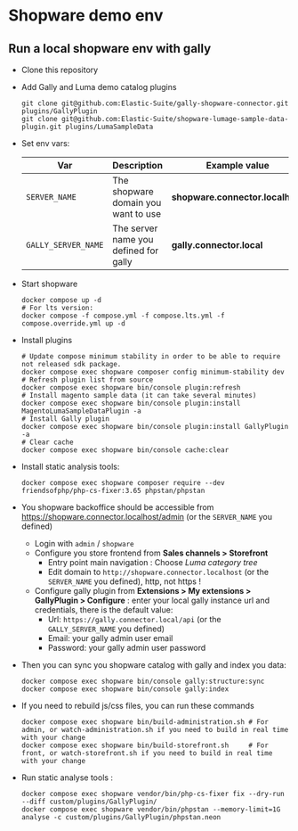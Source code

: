 # Shopware demo env

## Run a local shopware env with gally

- Clone this repository
- Add Gally and Luma demo catalog plugins 
  ```shell
  git clone git@github.com:Elastic-Suite/gally-shopware-connector.git plugins/GallyPlugin
  git clone git@github.com:Elastic-Suite/shopware-lumage-sample-data-plugin.git plugins/LumaSampleData
  ```
- Set env vars:

  | Var                 | Description                           | Example value                    |
  |---------------------|---------------------------------------|----------------------------------|
  | `SERVER_NAME`       | The shopware domain you want to use   | **shopware.connector.localhost** |
  | `GALLY_SERVER_NAME` | The server name you defined for gally | **gally.connector.local**        |

- Start shopware
  ```shell
  docker compose up -d
  # For lts version:
  docker compose -f compose.yml -f compose.lts.yml -f compose.override.yml up -d
  ```
- Install plugins
  ```shell
  # Update compose minimum stability in order to be able to require not released sdk package.
  docker compose exec shopware composer config minimum-stability dev
  # Refresh plugin list from source
  docker compose exec shopware bin/console plugin:refresh 
  # Install magento sample data (it can take several minutes)
  docker compose exec shopware bin/console plugin:install MagentoLumaSampleDataPlugin -a
  # Install Gally plugin
  docker compose exec shopware bin/console plugin:install GallyPlugin -a
  # Clear cache
  docker compose exec shopware bin/console cache:clear
  ```
- Install static analysis tools:
  ```shell
  docker compose exec shopware composer require --dev friendsofphp/php-cs-fixer:3.65 phpstan/phpstan
  ```
- You shopware backoffice should be accessible from https://shopware.connector.localhost/admin (or the `SERVER_NAME` you defined)
  - Login with `admin` / `shopware`
  - Configure you store frontend from **Sales channels > Storefront**
    - Entry point main navigation : Choose *Luma category tree*
    - Edit domain to `http://shopware.connector.localhost` (or the `SERVER_NAME` you defined), http, not https !
  - Configure gally plugin from **Extensions > My extensions > GallyPlugin > Configure** : enter your local gally instance url and credentials, there is the default value:
    - Url: `https://gally.connector.local/api` (or the `GALLY_SERVER_NAME` you defined)
    - Email: your gally admin user email
    - Password: your gally admin user password
  
- Then you can sync you shopware catalog with gally and index you data:
  ```shell
  docker compose exec shopware bin/console gally:structure:sync
  docker compose exec shopware bin/console gally:index  
  ```

- If you need to rebuild js/css files, you can run these commands
  ```shell
  docker compose exec shopware bin/build-administration.sh # For admin, or watch-administration.sh if you need to build in real time with your change
  docker compose exec shopware bin/build-storefront.sh     # For front, or watch-storefront.sh if you need to build in real time with your change
  ```

- Run static analyse tools :
  ```shell
  docker compose exec shopware vendor/bin/php-cs-fixer fix --dry-run --diff custom/plugins/GallyPlugin/
  docker compose exec shopware vendor/bin/phpstan --memory-limit=1G analyse -c custom/plugins/GallyPlugin/phpstan.neon
  ```
